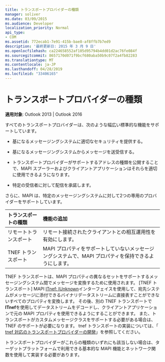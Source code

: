 ```yaml
---
title: トランスポートプロバイダーの種類
manager: soliver
ms.date: 03/09/2015
ms.audience: Developer
localization_priority: Normal
api_type:
- COM
ms.assetid: 772ecab1-7e91-415b-bae8-af8ffb7b7ed9
description: '最終更新日: 2015 年 3 月 9 日'
ms.openlocfilehash: ca224658552af105d95794b4dd01d2ac76fe084f
ms.sourcegitcommit: 8657170d071f9bcf680aba50b9c07f2a4fb82283
ms.translationtype: MT
ms.contentlocale: ja-JP
ms.lasthandoff: 04/28/2019
ms.locfileid: "33406165"
---
```

# <a name="types-of-transport-providers"></a>トランスポートプロバイダーの種類

  
  
**適用対象**: Outlook 2013 | Outlook 2016 
  
すべてのトランスポートプロバイダーは、次のような幅広い標準的な機能をサポートしています。
  
- 基になるメッセージングシステムに適切なセキュリティを提供する。
    
- 基になるメッセージングシステムからメッセージを送受信する。
    
- トランスポートプロバイダーがサポートするアドレスの種類を公開することで、MAPI スプーラーおよびクライアントアプリケーションはそれらを適切に使用できるようになります。
    
- 特定の受信者に対して配信を承諾します。
    
さらに、MAPI は、特定のメッセージングシステムに対して2つの専用のプロバイダーをサポートしています。
  
|**トランスポートの種類**|**機能の追加**|
|:-----|:-----|
|リモートトランスポート  <br/> |リモート接続されたクライアントとの相互運用性を有効にします。  <br/> |
|TNEF トランスポート  <br/> |MAPI プロパティをサポートしていないメッセージングシステムで、MAPI プロパティを保持できるようにします。  <br/> |
   
TNEF トランスポートは、MAPI プロパティの異なるセットをサポートするメッセージングシステム間でメッセージを変換するために使用されます。 [TNEF トランスポート] MAPI [ITnef: IUnknown](itnefiunknown.md)インターフェイスを使用して、宛先システムがメッセージに添付できるバイナリデータストリームに直接表すことができないすべてのプロパティを変換します。 その後、別の TNEF トランスポートで**ITnef**を使用してデータストリームをデコードし、クライアントアプリケーションで元の MAPI プロパティを使用できるようにすることができます。 また、トランスポートがカスタムメッセージクラスをサポートする必要がある場合は、TNEF のサポートが必要になります。 tnef トランスポートの実装については、「 [tnef 対応のトランスポートプロバイダーの開発](developing-a-tnef-enabled-transport-provider.md)」を参照してください。
  
トランスポートプロバイダーがこれらの種類のいずれにも該当しない場合は、ターゲットプラットフォームで利用できる基本的な MAPI 機能とネットワーク関数を使用して実装する必要があります。
  

